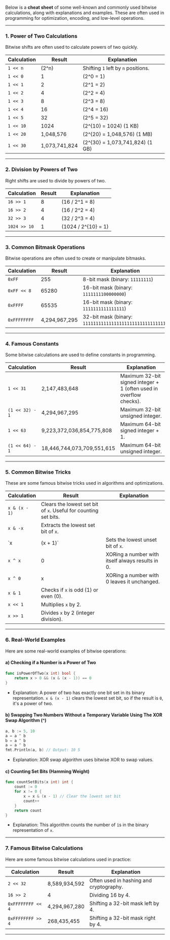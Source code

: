Below is a **cheat sheet** of some well-known and commonly used bitwise calculations, along with 
explanations and examples. These are often used in programming for optimization, encoding, 
and low-level operations.

---

### 1. **Power of Two Calculations**
Bitwise shifts are often used to calculate powers of two quickly.

| Calculation       | Result | Explanation                          |
|-------------------|--------|--------------------------------------|
| `1 << n`          | \(2^n\)| Shifting `1` left by `n` positions.  |
| `1 << 0`          | 1      | \(2^0 = 1\)                          |
| `1 << 1`          | 2      | \(2^1 = 2\)                          |
| `1 << 2`          | 4      | \(2^2 = 4\)                          |
| `1 << 3`          | 8      | \(2^3 = 8\)                          |
| `1 << 4`          | 16     | \(2^4 = 16\)                         |
| `1 << 5`          | 32     | \(2^5 = 32\)                         |
| `1 << 10`         | 1024   | \(2^{10} = 1024\) (1 KB)             |
| `1 << 20`         | 1,048,576 | \(2^{20} = 1,048,576\) (1 MB)     |
| `1 << 30`         | 1,073,741,824 | \(2^{30} = 1,073,741,824\) (1 GB) |

---

### 2. **Division by Powers of Two**
Right shifts are used to divide by powers of two.

| Calculation       | Result | Explanation                          |
|-------------------|--------|--------------------------------------|
| `16 >> 1`         | 8      | \(16 / 2^1 = 8\)                     |
| `16 >> 2`         | 4      | \(16 / 2^2 = 4\)                     |
| `32 >> 3`         | 4      | \(32 / 2^3 = 4\)                     |
| `1024 >> 10`      | 1      | \(1024 / 2^{10} = 1\)                |

---

### 3. **Common Bitmask Operations**
Bitwise operations are often used to create or manipulate bitmasks.

| Calculation       | Result | Explanation                          |
|-------------------|--------|--------------------------------------|
| `0xFF`            | 255    | 8-bit mask (binary: `11111111`)      |
| `0xFF << 8`       | 65280  | 16-bit mask (binary: `1111111100000000`) |
| `0xFFFF`          | 65535  | 16-bit mask (binary: `1111111111111111`) |
| `0xFFFFFFFF`      | 4,294,967,295 | 32-bit mask (binary: `11111111111111111111111111111111`) |

---

### 4. **Famous Constants**
Some bitwise calculations are used to define constants in programming.

| Calculation       | Result | Explanation                          |
|-------------------|--------|--------------------------------------|
| `1 << 31`         | 2,147,483,648 | Maximum 32-bit signed integer + 1 (often used in overflow checks). |
| `(1 << 32) - 1`   | 4,294,967,295 | Maximum 32-bit unsigned integer.     |
| `1 << 63`         | 9,223,372,036,854,775,808 | Maximum 64-bit signed integer + 1. |
| `(1 << 64) - 1`   | 18,446,744,073,709,551,615 | Maximum 64-bit unsigned integer. |

---

### 5. **Common Bitwise Tricks**
These are some famous bitwise tricks used in algorithms and optimizations.

| Calculation                     | Result | Explanation                          |
|---------------------------------|--------|--------------------------------------|
| `x & (x - 1)`                   | Clears the lowest set bit of `x`. Useful for counting set bits. |
| `x & -x`                        | Extracts the lowest set bit of `x`. |
| `x | (x + 1)`                   | Sets the lowest unset bit of `x`.    |
| `x ^ x`                         | 0      | XORing a number with itself always results in 0. |
| `x ^ 0`                         | x      | XORing a number with 0 leaves it unchanged. |
| `x & 1`                         | Checks if `x` is odd (1) or even (0). |
| `x << 1`                        | Multiplies `x` by 2.                |
| `x >> 1`                        | Divides `x` by 2 (integer division). |

---

### 6. **Real-World Examples**
Here are some real-world examples of bitwise operations:

#### a) **Checking if a Number is a Power of Two**
```go
func isPowerOfTwo(x int) bool {
    return x > 0 && (x & (x - 1)) == 0
}
```
- Explanation: A power of two has exactly one bit set in its binary representation. `x & (x - 1)` 
clears the lowest set bit, so if the result is `0`, it's a power of two.

#### b) **Swapping Two Numbers Without a Temporary Variable Using The XOR Swap Algorithm (^)**
```go
a, b := 5, 10
a = a ^ b
b = a ^ b
a = a ^ b
fmt.Println(a, b) // Output: 10 5
```
- Explanation: XOR swap algorithm uses bitwise XOR to swap values.

#### c) **Counting Set Bits (Hamming Weight)**
```go
func countSetBits(x int) int {
    count := 0
    for x != 0 {
        x = x & (x - 1) // Clear the lowest set bit
        count++
    }
    return count
}
```
- Explanation: This algorithm counts the number of `1`s in the binary representation of `x`.

---

### 7. **Famous Bitwise Calculations**
Here are some famous bitwise calculations used in practice:

| Calculation                     | Result | Explanation                          |
|---------------------------------|--------|--------------------------------------|
| `2 << 32`                       | 8,589,934,592 | Often used in hashing and cryptography. |
| `16 >> 2`                       | 4      | Dividing 16 by 4.                    |
| `0xFFFFFFFF << 4`               | 4,294,967,280 | Shifting a 32-bit mask left by 4.    |
| `0xFFFFFFFF >> 4`               | 268,435,455 | Shifting a 32-bit mask right by 4.   |

---

